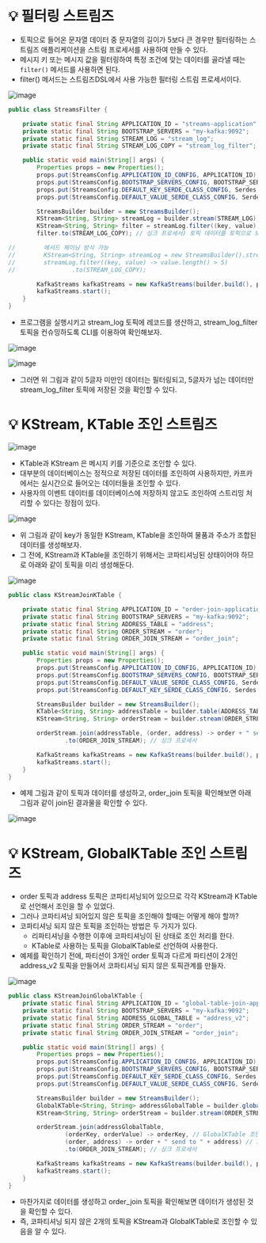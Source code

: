 # 💡 필터링 스트림즈

- 토픽으로 들어온 문자열 데이터 중 문자열의 길이가 5보다 큰 경우만 필터링하는 스트림즈 애플리케이션을 스트림 프로세서를 사용하여 만들 수 있다.
- 메시지 키 또는 메시지 값을 필터링하여 특정 조건에 맞는 데이터를 골라낼 때는 `filter()` 메서드를 사용하면 된다.
- filter() 메서드는 스트림즈DSL에서 사용 가능한 필터링 스트림 프로세서이다.

![image](https://github.com/user-attachments/assets/7d91053e-68d4-44b6-b29c-b64cecaae06c)

```java
public class StreamsFilter {

    private static final String APPLICATION_ID = "streams-application";
    private static final String BOOTSTRAP_SERVERS = "my-kafka:9092";
    private static final String STREAM_LOG = "stream_log";
    private static final String STREAM_LOG_COPY = "stream_log_filter";

    public static void main(String[] args) {
        Properties props = new Properties();
        props.put(StreamsConfig.APPLICATION_ID_CONFIG, APPLICATION_ID);
        props.put(StreamsConfig.BOOTSTRAP_SERVERS_CONFIG, BOOTSTRAP_SERVERS);
        props.put(StreamsConfig.DEFAULT_KEY_SERDE_CLASS_CONFIG, Serdes.String().getClass());
        props.put(StreamsConfig.DEFAULT_VALUE_SERDE_CLASS_CONFIG, Serdes.String().getClass());

        StreamsBuilder builder = new StreamsBuilder();
        KStream<String, String> streamLog = builder.stream(STREAM_LOG); // 소스 프로세서) 토픽의 데이터를 가져온다.
        KStream<String, String> filter = streamLog.filter((key, value) -> value.length() > 5); // 스트림 프로세서) 데이터를 변환처리한다.
        filter.to(STREAM_LOG_COPY); // 싱크 프로세서) 토픽 데이터를 토픽으로 보낸다.

//        메서드 체이닝 방식 가능
//        KStream<String, String> streamLog = new StreamsBuilder().stream(STREAM_LOG);
//        streamLog.filter((key, value) -> value.length() > 5)
//                .to(STREAM_LOG_COPY);

        KafkaStreams kafkaStreams = new KafkaStreams(builder.build(), props);
        kafkaStreams.start();
    }
}
```

- 프로그램을 실행시키고 stream_log 토픽에 레코드를 생산하고, stream_log_filter 토픽을 컨슈밍하도록 CLI를 이용하여 확인해보자.

![image](https://github.com/user-attachments/assets/66e6bcfc-531b-4258-81ec-fa251dac73a7)

![image](https://github.com/user-attachments/assets/1da9668c-2812-474d-8f7b-f966f9b3ae5c)

- 그러면 위 그림과 같이 5글자 미만인 데이터는 필터링되고, 5글자가 넘는 데이터만 stream_log_filter 토픽에 저장된 것을 확인할 수 있다.

# 💡 KStream, KTable 조인 스트림즈

![image](https://github.com/user-attachments/assets/de761abf-86f2-40ae-8f01-427be2f1c7e3)

- KTable과 KStream 은 메시지 키를 기준으로 조인할 수 있다.
- 대부분의 데이터베이스는 정적으로 저장된 데이터를 조인하여 사용하지만, 카프카에서는 실시간으로 들어오는 데이터들을 조인할 수 있다.
- 사용자의 이벤트 데이터를 데이터베이스에 저장하지 않고도 조인하여 스트리밍 처리할 수 있다는 장점이 있다.

![image](https://github.com/user-attachments/assets/50fddc2d-a9ea-42e9-a61d-0f910f2a72db)

- 위 그림과 같이 key가 동일한 KStream, KTable을 조인하여 물품과 주소가 조합된 데이터를 생성해보자.
- 그 전에, KStream과 KTable을 조인하기 위해서는 코파티셔닝된 상태이어야 하므로 아래와 같이 토픽을 미리 생성해둔다.

![image](https://github.com/user-attachments/assets/ec9f337e-e861-4e63-90f9-82415b7a7fe9)

```java
public class KStreamJoinKTable {

    private static final String APPLICATION_ID = "order-join-application";
    private static final String BOOTSTRAP_SERVERS = "my-kafka:9092";
    private static final String ADDRESS_TABLE = "address";
    private static final String ORDER_STREAM = "order";
    private static final String ORDER_JOIN_STREAM = "order_join";

    public static void main(String[] args) {
        Properties props = new Properties();
        props.put(StreamsConfig.APPLICATION_ID_CONFIG, APPLICATION_ID);
        props.put(StreamsConfig.BOOTSTRAP_SERVERS_CONFIG, BOOTSTRAP_SERVERS);
        props.put(StreamsConfig.DEFAULT_VALUE_SERDE_CLASS_CONFIG, Serdes.String().getClass());
        props.put(StreamsConfig.DEFAULT_KEY_SERDE_CLASS_CONFIG, Serdes.String().getClass());

        StreamsBuilder builder = new StreamsBuilder();
        KTable<String, String> addressTable = builder.table(ADDRESS_TABLE);  // 소스 프로세서
        KStream<String, String> orderStream = builder.stream(ORDER_STREAM);  // 소스 프로세서

        orderStream.join(addressTable, (order, address) -> order + " send to " + address) // 스트림 프로세서
                .to(ORDER_JOIN_STREAM); // 싱크 프로세서

        KafkaStreams kafkaStreams = new KafkaStreams(builder.build(), props);
        kafkaStreams.start();
    }
}
```

- 예제 그림과 같이 토픽과 데이터를 생성하고, order_join 토픽을 확인해보면 아래 그림과 같이 join된 결과물을 확인할 수 있다.

![image](https://github.com/user-attachments/assets/8f37f5cc-11b0-4128-9060-cae211f131e4)

# 💡 KStream, GlobalKTable 조인 스트림즈

- order 토픽과 address 토픽은 코파티셔닝되어 있으므로 각각 KStream과 KTable로 선언해서 조인을 할 수 있었다.
- 그러나 코파티셔닝 되어있지 않은 토픽을 조인해야 할때는 어떻게 해야 할까?
- 코파티셔닝 되지 않은 토픽을 조인하는 방법은 두 가지가 있다.
  - 리파티셔닝을 수행한 이후에 코파티셔닝이 된 상태로 조인 처리를 한다.
  - KTable로 사용하는 토픽을 GlobalKTable로 선언하여 사용한다.
- 예제를 확인하기 전에, 파티션이 3개인 order 토픽과 다르게 파티션이 2개인 address_v2 토픽을 만들어서 코파티셔닝 되지 않은 토픽관계를 만들자.

![image](https://github.com/user-attachments/assets/2444c972-205e-4ee2-b8b5-98ed978a3cc6)

```java
public class KStreamJoinGlobalKTable {
    private static final String APPLICATION_ID = "global-table-join-application";
    private static final String BOOTSTRAP_SERVERS = "my-kafka:9092";
    private static final String ADDRESS_GLOBAL_TABLE = "address_v2";
    private static final String ORDER_STREAM = "order";
    private static final String ORDER_JOIN_STREAM = "order_join";

    public static void main(String[] args) {
        Properties props = new Properties();
        props.put(StreamsConfig.APPLICATION_ID_CONFIG, APPLICATION_ID);
        props.put(StreamsConfig.BOOTSTRAP_SERVERS_CONFIG, BOOTSTRAP_SERVERS);
        props.put(StreamsConfig.DEFAULT_KEY_SERDE_CLASS_CONFIG, Serdes.String().getClass());
        props.put(StreamsConfig.DEFAULT_VALUE_SERDE_CLASS_CONFIG, Serdes.String().getClass());

        StreamsBuilder builder = new StreamsBuilder();
        GlobalKTable<String, String> addressGlobalTable = builder.globalTable(ADDRESS_GLOBAL_TABLE);// 소스 프로세서
        KStream<String, String> orderStream = builder.stream(ORDER_STREAM); // 소스 프로세서

        orderStream.join(addressGlobalTable,
                (orderKey, orderValue) -> orderKey, // GlobalKTable 조인은 메시지 키를 정하는 파리미터가 추가됨
                (order, address) -> order + " send to " + address) // 스트림 프로세서
                .to(ORDER_JOIN_STREAM); // 싱크 프로세서

        KafkaStreams kafkaStreams = new KafkaStreams(builder.build(), props);
        kafkaStreams.start();
    }
}
```

- 마찬가지로 데이터를 생성하고 order_join 토픽을 확인해보면 데이터가 생성된 것을 확인할 수 있다.
- 즉, 코파티셔닝 되지 않은 2개의 토픽을 KStream과 GlobalKTable로 조인할 수 있음을 알 수 있다.

